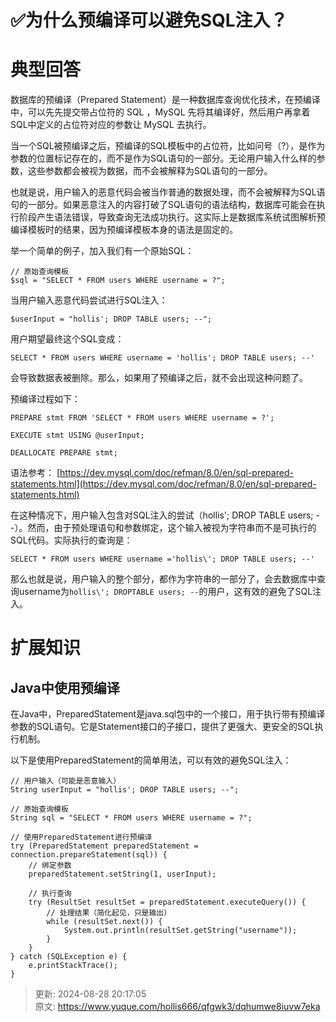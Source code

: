 # ✅为什么预编译可以避免SQL注入？

# 典型回答


数据库的预编译（Prepared Statement）是一种数据库查询优化技术，在预编译中，可以先先提交带占位符的 SQL ，MySQL 先将其编译好，然后用户再拿着SQL中定义的占位符对应的参数让 MySQL 去执行。



当一个SQL被预编译之后，预编译的SQL模板中的占位符，比如问号（?），是作为参数的位置标记存在的，而不是作为SQL语句的一部分。无论用户输入什么样的参数，这些参数都会被视为数据，而不会被解释为SQL语句的一部分。



也就是说，用户输入的恶意代码会被当作普通的数据处理，而不会被解释为SQL语句的一部分。如果恶意注入的内容打破了SQL语句的语法结构，数据库可能会在执行阶段产生语法错误，导致查询无法成功执行。这实际上是数据库系统试图解析预编译模板时的结果，因为预编译模板本身的语法是固定的。



举一个简单的例子，加入我们有一个原始SQL：



```plain
// 原始查询模板
$sql = "SELECT * FROM users WHERE username = ?";
```



当用户输入恶意代码尝试进行SQL注入：



```plain
$userInput = "hollis'; DROP TABLE users; --";
```



用户期望最终这个SQL变成：



```plain
SELECT * FROM users WHERE username = 'hollis'; DROP TABLE users; --'
```



会导致数据表被删除。那么，如果用了预编译之后，就不会出现这种问题了。



预编译过程如下：



```plain
PREPARE stmt FROM 'SELECT * FROM users WHERE username = ?';

EXECUTE stmt USING @userInput;

DEALLOCATE PREPARE stmt;
```

语法参考： [https://dev.mysql.com/doc/refman/8.0/en/sql-prepared-statements.html](https://dev.mysql.com/doc/refman/8.0/en/sql-prepared-statements.html) 



在这种情况下，用户输入包含对SQL注入的尝试（hollis'; DROP TABLE users; --）。然而，由于预处理语句和参数绑定，这个输入被视为字符串而不是可执行的SQL代码。实际执行的查询是：



```plain
SELECT * FROM users WHERE username ='hollis\'; DROP TABLE users; --'
```



那么也就是说，用户输入的整个部分，都作为字符串的一部分了，会去数据库中查询username为`hollis\'; DROPTABLE users; --`的用户，这有效的避免了SQL注入。





# 扩展知识


## Java中使用预编译


在Java中，PreparedStatement是java.sql包中的一个接口，用于执行带有预编译参数的SQL语句。它是Statement接口的子接口，提供了更强大、更安全的SQL执行机制。



以下是使用PreparedStatement的简单用法，可以有效的避免SQL注入：



```plain
// 用户输入（可能是恶意输入）
String userInput = "hollis'; DROP TABLE users; --";

// 原始查询模板
String sql = "SELECT * FROM users WHERE username = ?";

// 使用PreparedStatement进行预编译
try (PreparedStatement preparedStatement = connection.prepareStatement(sql)) {
    // 绑定参数
    preparedStatement.setString(1, userInput);

    // 执行查询
    try (ResultSet resultSet = preparedStatement.executeQuery()) {
        // 处理结果（简化起见，只是输出）
        while (resultSet.next()) {
            System.out.println(resultSet.getString("username"));
        }
    }
} catch (SQLException e) {
    e.printStackTrace();
}
```



> 更新: 2024-08-28 20:17:05  
> 原文: <https://www.yuque.com/hollis666/qfgwk3/dqhumwe8iuvw7eka>